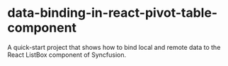 # data-binding-in-react-pivot-table-component
A quick-start project that shows how to bind local and remote data to the React ListBox component of Syncfusion.
